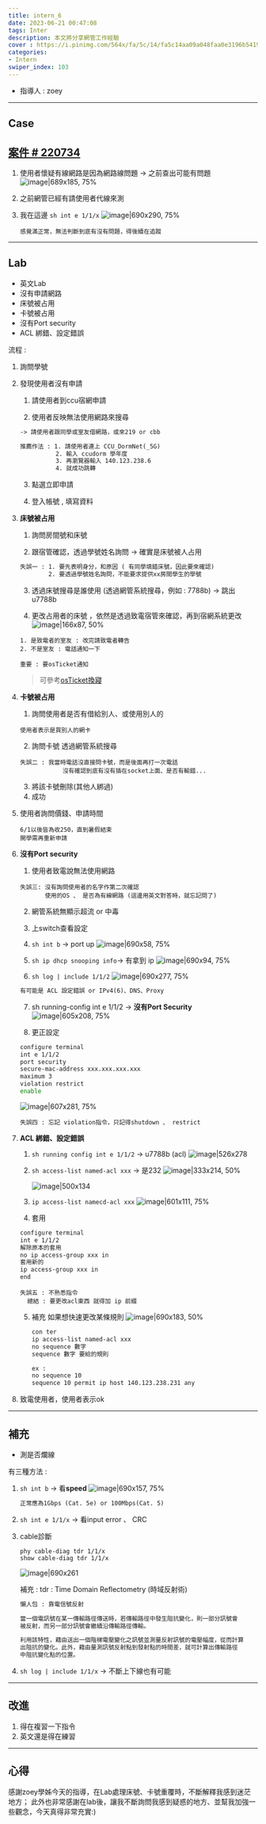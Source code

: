```yaml
---
title: intern_6
date: 2023-06-21 00:47:08
tags: Inter
description: 本文將分享網管工作經驗 
cover : https://i.pinimg.com/564x/fa/5c/14/fa5c14aa09a048faa0e3196b54193f36.jpg
categories:
- Intern
swiper_index: 103
---
```

- 指導人 : zoey
---

## Case
## [案件 # 220734](https://osticket.dorm.ccu.edu.tw/scp/tickets.php?id=749)
1. 使用者懷疑有線網路是因為網路線問題
-> 之前查出可能有問題
![image|689x185, 75%](intern-6/s1.jpg)

1. 之前網管已經有請使用者代線來測

2.  我在這邊 `sh int e 1/1/x`
![image|690x290, 75%](intern-6/s2.jpg)

    ```
    感覺滿正常，無法判斷到底有沒有問題，得後續在追蹤
    ```

---
## Lab
- 英文Lab
- 沒有申請網路
- 床號被占用
- 卡號被占用
- 沒有Port security
- ACL 綁錯、設定錯誤

流程 :  

1. 詢問學號

2. 發現使用者沒有申請 
   1. 請使用者到ccu宿網申請 

   2. 使用者反映無法使用網路來搜尋 
   ```txt
   -> 請使用者跟同學或室友借網路，或來219 or cbb

   推薦作法 : 1. 請使用者連上 CCU_DormNet(_5G)
             2. 輸入 ccudorm 學年度
             3. 再瀏覽器輸入 140.123.238.6
             4. 就成功跳轉
   ```
   3. 點選立即申請
   
   4. 登入帳號 , 填寫資料

3. **床號被占用**
   
   1. 詢問房間號和床號 
   
   2. 跟宿管確認，透過學號姓名詢問 -> 確實是床號被人占用
   ```txt
   失誤一 : 1. 要先表明身分，和原因 ( 有同學填錯床號，因此要來確認)
           2. 要透過學號姓名詢問，不能要求提供xx房間學生的學號
   ```
   3. 透過床號搜尋是誰使用 (透過網管系統搜尋，例如 : 7788b) -> 跳出u7788b

   4. 更改占用者的床號 ，依然是透過致電宿管來確認，再到宿網系統更改
![image|166x87, 50%](intern-6/s3.jpg)
   ```
   1. 是致電者的室友 : 改完請致電者轉告
   2. 不是室友 : 電話通知一下
   
   重要 : 要osTicket通知
   ```
   > 可參考[osTicket換寢](https://osticket.dorm.ccu.edu.tw/scp/tickets.php?id=714)

4. **卡號被占用**
   
    1. 詢問使用者是否有借給別人、或使用別人的
    ```
    使用者表示是買別人的網卡
    ```
   2. 詢問卡號
   透過網管系統搜尋 
   ```
   失誤二 : 我當時電話沒直接問卡號，而是後面再打一次電話
               沒有確認到底有沒有插在socket上面、是否有輸錯...
   ```
 
   3. 將該卡號刪除(其他人綁過)
   4. 成功

5. 使用者詢問價錢、申請時間
   ```
   6/1以後皆為收250，直到暑假結束
   開學需再重新申請
   ```

6. **沒有Port security**
   1. 使用者致電說無法使用網路
    ```
    失誤三: 沒有詢問使用者的名字作第二次確認
           使用的OS 、 是否為有線網路 (這邊用英文對答時，就忘記問了)
    ```
   2. 網管系統無顯示超流 or 中毒

   3. 上switch查看設定

   4. `sh int b` -> port up 
![image|690x58, 75%](intern-6/s4.jpg)
   5. `sh ip dhcp snooping info`-> 有拿到 ip
![image|690x94, 75%](intern-6/s5.jpg)
   6. `sh log | include 1/1/2`
![image|690x277, 75%](intern-6/s6.jpg)
   ```txt
   有可能是 ACL 設定錯誤 or IPv4(6)、DNS、Proxy
   ```
   7. sh running-config int e 1/1/2 -> **沒有Port Security**
![image|605x208, 75%](intern-6/s7.jpg)
  
   8. 更正設定
   ```sh
   configure terminal
   int e 1/1/2
   port security
   secure-mac-address xxx.xxx.xxx.xxx
   maximum 3
   violation restrict
   enable
   ```
   ![image|607x281, 75%](intern-6/s8.jpg)
   ```
   失誤四 : 忘記 violation指令，只記得shutdown 、 restrict 
   ```

7. **ACL 綁錯、設定錯誤**
   1. `sh running config int e 1/1/2`  -> u7788b (acl)
![image|526x278](intern-6/s9.jpg)

   2. `sh access-list named-acl xxx` -> 是232
![image|333x214, 50%](intern-6/s10.jpg)

      ![image|500x134](intern-6/s11.jpg)

   3.  `ip access-list namecd-acl xxx`
![image|601x111, 75%](intern-6/s12.jpg)
   
   4. 套用
   ```sh
   configure terminal
   int e 1/1/2
   解除原本的套用
   no ip access-group xxx in
   套用新的
   ip access-group xxx in
   end
   ```
   ```
   失誤五 : 不熟悉指令
     總結 : 要更改acl東西 就得加 ip 前綴 
   ```
   5. 補充
   如果想快速更改某條規則
![image|690x183, 50%](intern-6/s13.jpg)
      ```sh
      con ter
      ip access-list named-acl xxx
      no sequence 數字
      sequence 數字 要給的規則

      ex : 
      no sequence 10
      sequence 10 permit ip host 140.123.238.231 any     
      ```

8. 致電使用者，使用者表示ok
---

## 補充

- 測是否爛線 

有三種方法 : 
1. `sh int b` -> 看**speed**
![image|690x157, 75%](intern-6/s14.jpg)

   ```txt
   正常應為1Gbps (Cat. 5e) or 100Mbps(Cat. 5)
   ```
2. `sh int e 1/1/x` -> 看input error 、 CRC
3. cable診斷
   ```
   phy cable-diag tdr 1/1/x
   show cable-diag tdr 1/1/x
   ```
   ![image|690x261](intern-6/s15.jpg)
   
   補充 : 
    tdr : Time Domain Reflectometry (時域反射術)
    ```txt
    懶人包 : 靠電信號反射
    
    當一個電訊號在某一傳輸路徑傳送時，若傳輸路徑中發生阻抗變化，則一部分訊號會
    被反射，而另一部分訊號會繼續沿傳輸路徑傳輸。
   
    利用該特性，藉由送出一個階梯電壓變化之訊號並測量反射訊號的電壓幅度，從而計算
    出阻抗的變化。此外，藉由量測訊號反射點到發射點的時間差，就可計算出傳輸路徑
    中阻抗變化點的位置。
    ```
4. `sh log | include 1/1/x` -> 不斷上下線也有可能 
---
## 改進

1. 得在複習一下指令
2. 英文還是得在練習
---
##  心得

感謝zoey學姊今天的指導，在Lab處理床號、卡號重覆時，不斷解釋我感到迷茫地方； 此外也非常感謝在lab後，讓我不斷詢問我感到疑惑的地方、並幫我加強一些觀念，今天真得非常充實:)
